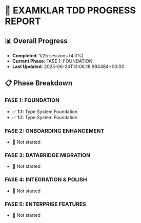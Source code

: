 # 🚀 EXAMKLAR TDD PROGRESS REPORT

## 📊 Overall Progress
- **Completed**: 1/25 sessions (4.0%)
- **Current Phase**: FASE 1: FOUNDATION
- **Last Updated**: 2025-06-24T13:06:18.994484+00:00

## 📋 Phase Breakdown

### FASE 1: FOUNDATION
- ✅ **1.1**: Type System Foundation
- ✅ **1.1**: Type System Foundation

### FASE 2: ONBOARDING ENHANCEMENT
- 🔄 Not started

### FASE 3: DATABRIDGE MIGRATION
- 🔄 Not started

### FASE 4: INTEGRATION & POLISH
- 🔄 Not started

### FASE 5: ENTERPRISE FEATURES
- 🔄 Not started
